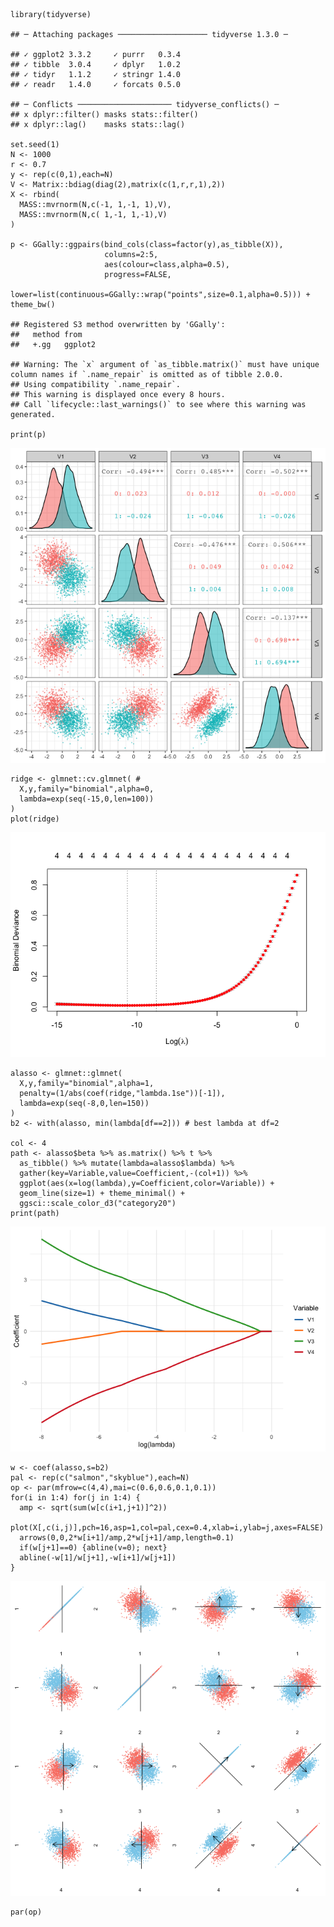     library(tidyverse)

    ## ─ Attaching packages ──────────────────── tidyverse 1.3.0 ─

    ## ✓ ggplot2 3.3.2     ✓ purrr   0.3.4
    ## ✓ tibble  3.0.4     ✓ dplyr   1.0.2
    ## ✓ tidyr   1.1.2     ✓ stringr 1.4.0
    ## ✓ readr   1.4.0     ✓ forcats 0.5.0

    ## ─ Conflicts ───────────────────── tidyverse_conflicts() ─
    ## x dplyr::filter() masks stats::filter()
    ## x dplyr::lag()    masks stats::lag()

    set.seed(1)
    N <- 1000
    r <- 0.7
    y <- rep(c(0,1),each=N)
    V <- Matrix::bdiag(diag(2),matrix(c(1,r,r,1),2))
    X <- rbind(
      MASS::mvrnorm(N,c(-1, 1,-1, 1),V),
      MASS::mvrnorm(N,c( 1,-1, 1,-1),V)
    )

    p <- GGally::ggpairs(bind_cols(class=factor(y),as_tibble(X)),
                         columns=2:5,
                         aes(colour=class,alpha=0.5),
                         progress=FALSE,
                         lower=list(continuous=GGally::wrap("points",size=0.1,alpha=0.5))) + theme_bw()

    ## Registered S3 method overwritten by 'GGally':
    ##   method from   
    ##   +.gg   ggplot2

    ## Warning: The `x` argument of `as_tibble.matrix()` must have unique column names if `.name_repair` is omitted as of tibble 2.0.0.
    ## Using compatibility `.name_repair`.
    ## This warning is displayed once every 8 hours.
    ## Call `lifecycle::last_warnings()` to see where this warning was generated.

    print(p)

![](../man/synthesized_1_files/figure-markdown_strict/GGally-1.png)

    ridge <- glmnet::cv.glmnet( # 
      X,y,family="binomial",alpha=0,
      lambda=exp(seq(-15,0,len=100))
    )
    plot(ridge) 

![](../man/synthesized_1_files/figure-markdown_strict/fit-1.png)

    alasso <- glmnet::glmnet(
      X,y,family="binomial",alpha=1,
      penalty=(1/abs(coef(ridge,"lambda.1se"))[-1]),
      lambda=exp(seq(-8,0,len=150))
    )
    b2 <- with(alasso, min(lambda[df==2])) # best lambda at df=2

    col <- 4
    path <- alasso$beta %>% as.matrix() %>% t %>% 
      as_tibble() %>% mutate(lambda=alasso$lambda) %>% 
      gather(key=Variable,value=Coefficient,-(col+1)) %>%
      ggplot(aes(x=log(lambda),y=Coefficient,color=Variable)) + 
      geom_line(size=1) + theme_minimal() + 
      ggsci::scale_color_d3("category20")
    print(path)

![](../man/synthesized_1_files/figure-markdown_strict/solution%20path-1.png)

    w <- coef(alasso,s=b2)
    pal <- rep(c("salmon","skyblue"),each=N)
    op <- par(mfrow=c(4,4),mai=c(0.6,0.6,0.1,0.1))
    for(i in 1:4) for(j in 1:4) {
      amp <- sqrt(sum(w[c(i+1,j+1)]^2))
      plot(X[,c(i,j)],pch=16,asp=1,col=pal,cex=0.4,xlab=i,ylab=j,axes=FALSE)
      arrows(0,0,2*w[i+1]/amp,2*w[j+1]/amp,length=0.1)
      if(w[j+1]==0) {abline(v=0); next}
      abline(-w[1]/w[j+1],-w[i+1]/w[j+1])
    }

![](../man/synthesized_1_files/figure-markdown_strict/dbound-1.png)

    par(op)
